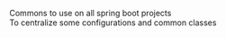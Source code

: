 Commons to use on all spring boot projects<br/>
To centralize some configurations and common classes
